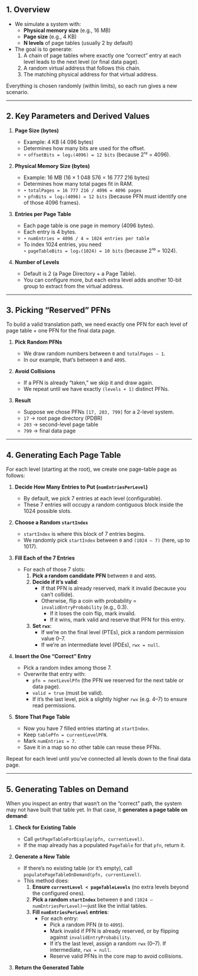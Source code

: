 ## 1. Overview

- We simulate a system with:
  - **Physical memory size** (e.g., 16 MB)
  - **Page size** (e.g., 4 KB)
  - **N levels** of page tables (usually 2 by default)
- The goal is to generate:
  1. A chain of page tables where exactly one “correct” entry at each level leads to the next level (or final data page).
  2. A random virtual address that follows this chain.
  3. The matching physical address for that virtual address.

Everything is chosen randomly (within limits), so each run gives a new scenario.

---

## 2. Key Parameters and Derived Values

1. **Page Size (bytes)**
   - Example: 4 KB (4 096 bytes)
   - Determines how many bits are used for the offset.
   - ‣ `offsetBits = log₂(4096) = 12 bits` (because 2¹² = 4096).

2. **Physical Memory Size (bytes)**
   - Example: 16 MB (16 × 1 048 576 = 16 777 216 bytes)
   - Determines how many total pages fit in RAM.
   - ‣ `totalPages = 16 777 216 / 4096 = 4096 pages`
   - ‣ `pfnBits = log₂(4096) = 12 bits` (because PFN must identify one of those 4096 frames).

3. **Entries per Page Table**
   - Each page table is one page in memory (4096 bytes).
   - Each entry is 4 bytes.
   - ‣ `numEntries = 4096 / 4 = 1024 entries per table`
   - To index 1024 entries, you need  
     ‣ `pageTableBits = log₂(1024) = 10 bits` (because 2¹⁰ = 1024).

4. **Number of Levels**
   - Default is 2 (a Page Directory + a Page Table).
   - You can configure more, but each extra level adds another 10-bit group to extract from the virtual address.

---

## 3. Picking “Reserved” PFNs

To build a valid translation path, we need exactly one PFN for each level of page table + one PFN for the final data page.

1. **Pick Random PFNs**
   - We draw random numbers between `0` and `totalPages – 1`.
   - In our example, that’s between `0` and `4095`.

2. **Avoid Collisions**
   - If a PFN is already “taken,” we skip it and draw again.
   - We repeat until we have exactly `(levels + 1)` distinct PFNs.

3. **Result**
   - Suppose we chose PFNs `[17, 203, 799]` for a 2-level system.
   - `17` → root page directory (PDBR)
   - `203` → second-level page table
   - `799` → final data page

---

## 4. Generating Each Page Table

For each level (starting at the root), we create one page-table page as follows:

1. **Decide How Many Entries to Put (`numEntriesPerLevel`)**
   - By default, we pick 7 entries at each level (configurable).
   - These 7 entries will occupy a random contiguous block inside the 1024 possible slots.

2. **Choose a Random `startIndex`**
   - `startIndex` is where this block of 7 entries begins.
   - We randomly pick `startIndex` between `0` and `(1024 – 7)` (here, up to 1017).

3. **Fill Each of the 7 Entries**
   - For each of those 7 slots:
     1. **Pick a random candidate PFN** between `0` and `4095`.
     2. **Decide if it’s valid**:
        - If that PFN is already reserved, mark it invalid (because you can’t collide).
        - Otherwise, flip a coin with probability = `invalidEntryProbability` (e.g., 0.3).
          - If it loses the coin flip, mark invalid.
          - If it wins, mark valid and reserve that PFN for this entry.
     3. **Set `rwx`**:
        - If we’re on the final level (PTEs), pick a random permission value 0–7.
        - If we’re an intermediate level (PDEs), `rwx = null`.

4. **Insert the One “Correct” Entry**
   - Pick a random index among those 7.
   - Overwrite that entry with:
     - `pfn = nextLevelPfn` (the PFN we reserved for the next table or data page).
     - `valid = true` (must be valid).
     - If it’s the last level, pick a slightly higher `rwx` (e.g. 4–7) to ensure read permissions.

5. **Store That Page Table**
   - Now you have 7 filled entries starting at `startIndex`.
   - Keep `tablePfn = currentLevelPFN`.
   - Mark `numEntries = 7`.
   - Save it in a map so no other table can reuse these PFNs.

Repeat for each level until you’ve connected all levels down to the final data page.

---

## 5. Generating Tables on Demand

When you inspect an entry that wasn’t on the “correct” path, the system may not have built that table yet. In that case, it **generates a page table on demand**:

1. **Check for Existing Table**
   - Call `getPageTableForDisplay(pfn, currentLevel)`.
   - If the map already has a populated `PageTable` for that `pfn`, return it.

2. **Generate a New Table**
   - If there’s no existing table (or it’s empty), call `populatePageTableOnDemand(pfn, currentLevel)`.
   - This method does:
     1. **Ensure `currentLevel < pageTableLevels`** (no extra levels beyond the configured ones).
     2. **Pick a random `startIndex`** between `0` and `(1024 – numEntriesPerLevel)`—just like the initial tables.
     3. **Fill `numEntriesPerLevel` entries**:
        - For each entry:
          - Pick a random PFN (`0` to `4095`).
          - Mark invalid if PFN is already reserved, or by flipping against `invalidEntryProbability`.
          - If it’s the last level, assign a random `rwx` (0–7). If intermediate, `rwx = null`.
          - Reserve valid PFNs in the core map to avoid collisions.

3. **Return the Generated Table**
